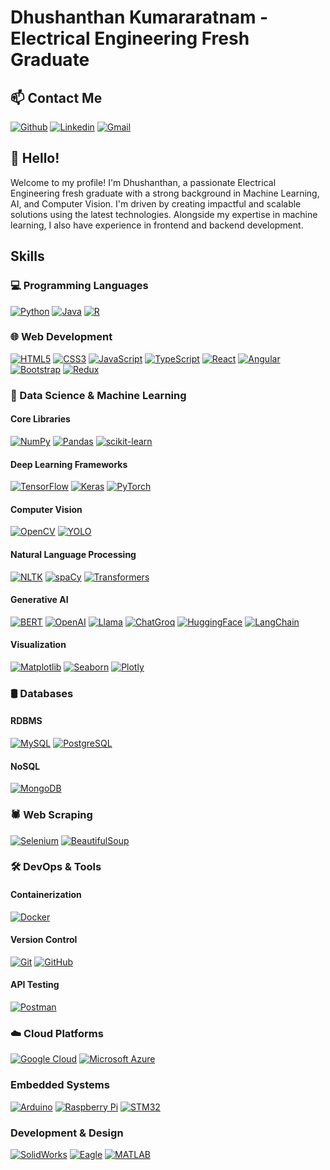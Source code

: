 # Dhushanthan Kumararatnam - Electrical Engineering Fresh Graduate

## 📫 Contact Me
[![Github](https://img.shields.io/badge/-Github-000?style=flat&logo=Github&logoColor=white)](https://github.com/DhushanthanKumararatnam)
[![Linkedin](https://img.shields.io/badge/-LinkedIn-blue?style=flat&logo=Linkedin&logoColor=white)](https://www.linkedin.com/in/dhushanthan-k)
[![Gmail](https://img.shields.io/badge/-Gmail-c14438?style=flat&logo=Gmail&logoColor=white)](mailto:dhushanthankumararatnam@gmail.com)

## 👋 Hello!

Welcome to my profile! I'm Dhushanthan, a passionate Electrical Engineering fresh graduate with a strong background in Machine Learning, AI, and Computer Vision. I'm driven by creating impactful and scalable solutions using the latest technologies. Alongside my expertise in machine learning, I also have experience in frontend and backend development.

## Skills

### 💻 Programming Languages
  [![Python](https://img.shields.io/badge/-Python-333333?style=flat&logo=python)](https://www.python.org/)
  [![Java](https://img.shields.io/badge/-Java-333333?style=flat&logo=Java&logoColor=007396)](https://www.java.com/)
  [![R](https://img.shields.io/badge/-R-333333?style=flat&logo=R&logoColor=276DC3)](https://www.r-project.org/)

### 🌐 Web Development
  [![HTML5](https://img.shields.io/badge/-HTML5-333333?style=flat&logo=HTML5)](https://developer.mozilla.org/en-US/docs/Web/HTML)
  [![CSS3](https://img.shields.io/badge/-CSS3-333333?style=flat&logo=CSS3)](https://developer.mozilla.org/en-US/docs/Web/CSS)
  [![JavaScript](https://img.shields.io/badge/-JavaScript-333333?style=flat&logo=javascript)](https://developer.mozilla.org/en-US/docs/Web/JavaScript)
  [![TypeScript](https://img.shields.io/badge/-TypeScript-333333?style=flat&logo=typescript)](https://www.typescriptlang.org/)
  [![React](https://img.shields.io/badge/-React-333333?style=flat&logo=react)](https://reactjs.org/)
  [![Angular](https://img.shields.io/badge/-Angular-333333?style=flat&logo=angular)](https://angular.io/)
  [![Bootstrap](https://img.shields.io/badge/-Bootstrap-333333?style=flat&logo=bootstrap&logoColor=563D7C)](https://getbootstrap.com/)
  [![Redux](https://img.shields.io/badge/-Redux-333333?style=flat&logo=redux)](https://redux.js.org/)

### 🧠 Data Science & Machine Learning

  #### Core Libraries
  [![NumPy](https://img.shields.io/badge/-NumPy-333333?style=flat&logo=numpy&logoColor=013243)](https://numpy.org/)
  [![Pandas](https://img.shields.io/badge/-Pandas-333333?style=flat&logo=pandas&logoColor=150458)](https://pandas.pydata.org/)
  [![scikit-learn](https://img.shields.io/badge/-scikit--learn-333333?style=flat&logo=scikit-learn&logoColor=F7931E)](https://scikit-learn.org/)
  
  #### Deep Learning Frameworks
  [![TensorFlow](https://img.shields.io/badge/-TensorFlow-333333?style=flat&logo=tensorflow&logoColor=FF6F00)](https://www.tensorflow.org/)
  [![Keras](https://img.shields.io/badge/-Keras-333333?style=flat&logo=keras&logoColor=D00000)](https://keras.io/)
  [![PyTorch](https://img.shields.io/badge/-PyTorch-333333?style=flat&logo=pytorch&logoColor=EE4C2C)](https://pytorch.org/)
  
  #### Computer Vision
  [![OpenCV](https://img.shields.io/badge/-OpenCV-333333?style=flat&logo=opencv&logoColor=5C3EE8)](https://opencv.org/)
  [![YOLO](https://img.shields.io/badge/-YOLO-333333?style=flat&logo=python&logoColor=FFCC00)](https://github.com/AlexeyAB/darknet)
  
  #### Natural Language Processing
  [![NLTK](https://img.shields.io/badge/-NLTK-333333?style=flat&logo=python&logoColor=9C5A40)](https://www.nltk.org/)
  [![spaCy](https://img.shields.io/badge/-spaCy-333333?style=flat&logo=spaCy&logoColor=2B3A42)](https://spacy.io/)
  [![Transformers](https://img.shields.io/badge/-Transformers-333333?style=flat&logo=python&logoColor=000000)](https://huggingface.co/transformers/)
  
  #### Generative AI
  [![BERT](https://img.shields.io/badge/-BERT-333333?style=flat&logo=python&logoColor=F7A700)](https://github.com/google-research/bert)
  [![OpenAI](https://img.shields.io/badge/-OpenAI-333333?style=flat&logo=openai&logoColor=0B1F60)](https://www.openai.com/)
  [![Llama](https://img.shields.io/badge/-Llama-333333?style=flat&logo=python&logoColor=2B8AD8)](https://ai.facebook.com/blog/introducing-llama/)
  [![ChatGroq](https://img.shields.io/badge/-ChatGroq-333333?style=flat&logo=python&logoColor=F7A700)](https://www.groq.com/)
  [![HuggingFace](https://img.shields.io/badge/-HuggingFace-333333?style=flat&logo=huggingface&logoColor=FF7F7F)](https://huggingface.co/)
  [![LangChain](https://img.shields.io/badge/-LangChain-333333?style=flat&logo=python&logoColor=4CAF50)](https://github.com/langchain/langchain)
  
  #### Visualization
  [![Matplotlib](https://img.shields.io/badge/-Matplotlib-333333?style=flat&logo=python&logoColor=3F5C7C)](https://matplotlib.org/)
  [![Seaborn](https://img.shields.io/badge/-Seaborn-333333?style=flat&logo=python&logoColor=7A9AC9)](https://seaborn.pydata.org/)
  [![Plotly](https://img.shields.io/badge/-Plotly-333333?style=flat&logo=plotly&logoColor=3C6F9A)](https://plotly.com/)

### 🛢 Databases

  #### RDBMS
  [![MySQL](https://img.shields.io/badge/-MySQL-333333?style=flat&logo=mysql)](https://www.mysql.com/)
  [![PostgreSQL](https://img.shields.io/badge/-PostgreSQL-333333?style=flat&logo=postgresql&logoColor=336791)](https://www.postgresql.org/)
  
  #### NoSQL
  [![MongoDB](https://img.shields.io/badge/-MongoDB-333333?style=flat&logo=mongodb)](https://www.mongodb.com/)

### 🕷️ Web Scraping 
  [![Selenium](https://img.shields.io/badge/-Selenium-333333?style=flat&logo=selenium)](https://www.selenium.dev/)
  [![BeautifulSoup](https://img.shields.io/badge/-BeautifulSoup-333333?style=flat&logo=python&logoColor=F7E1A0)](https://www.crummy.com/software/BeautifulSoup/)

### 🛠️ DevOps & Tools 

  #### Containerization
  [![Docker](https://img.shields.io/badge/-Docker-333333?style=flat&logo=docker)](https://www.docker.com/)
  
  #### Version Control
  [![Git](https://img.shields.io/badge/-Git-333333?style=flat&logo=git)](https://git-scm.com/)
  [![GitHub](https://img.shields.io/badge/-GitHub-333333?style=flat&logo=github)](https://github.com/)
  
  #### API Testing
  [![Postman](https://img.shields.io/badge/-Postman-333333?style=flat&logo=postman&logoColor=FF6C37)](https://www.postman.com/)

### ☁️ Cloud Platforms 
  [![Google Cloud](https://img.shields.io/badge/-Google%20Cloud-333333?style=flat&logo=google-cloud)](https://cloud.google.com/)
  [![Microsoft Azure](https://img.shields.io/badge/-Microsoft%20Azure-333333?style=flat&logo=microsoft-azure&logoColor=0078D4)](https://azure.microsoft.com/)

### Embedded Systems
  [![Arduino](https://img.shields.io/badge/-Arduino-333333?style=flat&logo=arduino)](https://www.arduino.cc/)
  [![Raspberry Pi](https://img.shields.io/badge/-Raspberry%20Pi-333333?style=flat&logo=raspberry-pi)](https://www.raspberrypi.org/)
  [![STM32](https://img.shields.io/badge/-STM32-333333?style=flat&logo=stmicroelectronics)](https://www.st.com/en/microcontrollers/stm32.html)

### Development & Design
  [![SolidWorks](https://img.shields.io/badge/-SolidWorks-333333?style=flat&logo=solidworks)](https://www.solidworks.com/)
  [![Eagle](https://img.shields.io/badge/-Eagle-333333?style=flat&logo=autodesk)](https://www.autodesk.com/products/eagle/overview)
  [![MATLAB](https://img.shields.io/badge/-MATLAB-333333?style=flat&logo=matlab)](https://www.mathworks.com/products/matlab.html)
